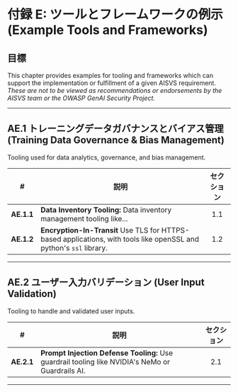 # 付録 E: ツールとフレームワークの例示 (Example Tools and Frameworks)

## 目標

This chapter provides examples for tooling and frameworks which can support the implementation or fulfillment of a given AISVS requirement. *These are not to be viewed as recommendations or endorsements by the AISVS team or the OWASP GenAI Security Project.*

---

## AE.1 トレーニングデータガバナンスとバイアス管理 (Training Data Governance & Bias Management)

Tooling used for data analytics, governance, and bias management.

| # | 説明 | セクション |
|:--------:|---------------------------------------------------------------------------------------------------------------------|:---:|
| **AE.1.1** | **Data Inventory Tooling:** Data inventory management tooling like... | 1.1 |
| **AE.1.2** | **Encryption-In-Transit** Use TLS for HTTPS-based applications, with tools like openSSL and python's `ssl` library.  | 1.2 |

---

## AE.2 ユーザー入力バリデーション (User Input Validation)

Tooling to handle and validated user inputs.

| # | 説明 | セクション |
|:--------:|---------------------------------------------------------------------------------------------------------------------|:---:|
| **AE.2.1** | **Prompt Injection Defense Tooling:** Use guardrail tooling like NVIDIA's NeMo or Guardrails AI. | 2.1 |

---
